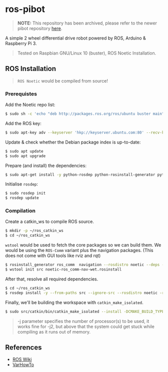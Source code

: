 # ros-pibot

> **NOTE:** This repository has been archived, please refer to the newer pibot repository [here](https://github.com/1487quantum/ros2-pibot).

A simple 2 wheel differential drive robot powered by ROS, Arduino &amp; Raspberry Pi 3.

> Tested on Raspbian GNU/Linux 10 (buster), ROS Noetic Installation.

## ROS Installation

> `ROS Noetic` would be compiled from source!

### Prerequistes
Add the Noetic repo list:
```bash
$ sudo sh -c 'echo "deb http://packages.ros.org/ros/ubuntu buster main" > /etc/apt/sources.list.d/ros-noetic.list'
```
Add the ROS key:
```bash
$ sudo apt-key adv --keyserver 'hkp://keyserver.ubuntu.com:80' --recv-key C1CF6E31E6BADE8868B172B4F42ED6FBAB17C654
```
Update & check whether the Debian package index is up-to-date: 
```bash
$ sudo apt update
$ sudo apt upgrade
```
Prepare (and install) the dependencies:
```bash
$ sudo apt-get install -y python-rosdep python-rosinstall-generator python-wstool python-rosinstall build-essential cmake
```
Initialise `rosdep`:
```bash
$ sudo rosdep init
$ rosdep update
```

### Compilation
Create a catkin_ws to compile ROS source.
```bash
$ mkdir -p ~/ros_catkin_ws
$ cd ~/ros_catkin_ws
```
`wstool` would be used to fetch the core packages so we can build them. We would be using the `ROS-Comm` variant plus the navigation packages. (This does not come with GUI tools like rviz and rqt)
```bash
$ rosinstall_generator ros_comm  navigation --rosdistro noetic --deps --wet-only --tar > noetic-ros_comm-nav-wet.rosinstall
$ wstool init src noetic-ros_comm-nav-wet.rosinstall
```
After that, resolve all required dependencies.
```bash
$ cd ~/ros_catkin_ws
$ rosdep install -y --from-paths src --ignore-src --rosdistro noetic -r --os=debian:buster
```
Finally, we'll be building the workspace with `catkin_make_isolated`.
```bash
$ sudo src/catkin/bin/catkin_make_isolated --install -DCMAKE_BUILD_TYPE=Release --install-space /opt/ros/noetic -j2 -DPYTHON_EXECUTABLE=/usr/bin/python3
```
> -j parameter specifies the number of processor(s) to be used, it works fine for -j2, but above that the system could get stuck while compiling as it runs out of memory.

## References
- [ROS Wiki](http://wiki.ros.org/ROSberryPi/Installing%20ROS%20Kinetic%20on%20the%20Raspberry%20Pi)
- [VarHowTo](https://varhowto.com/install-ros-noetic-raspberry-pi-4/)


